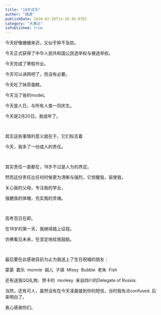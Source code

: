 ```yaml
---
title: "18岁这天"
author: "偶遇"
publishDate: 2010-02-20T14:16:36.076Z
category: "大事记"
isPublished: true
---
```


<P>今天好像姗姗来迟，又似乎猝不及防。</P>
<P>今天正式获得了中华人民共和国公民选举权与被选举权。</P>
<P>今天完成了寒假作业。</P>
<P>今天可以进网吧了，但没有必要。</P>
<P>今天吃了抹茶蛋糕。</P>
<P>今天当了爸的model。</P>
<P>今天是人日，与所有人类一同庆生。</P>
<P>今天是2月20日。我成年了。</P>
<P>&nbsp;</P>
<P>其实这些事情的意义就在于，它们标志着</P>
<P>今天，我多了一份成人的责任。</P>
<P>&nbsp;</P>
<P>其实责任一直都在，18岁不过是人为的界定。</P>
<P>然而这份责任比任何时候更为清晰与强烈，它惊醒我，驱使我，</P>
<P>关心我的父母，专注我的学业，</P>
<P>强健我的体魄，充实我的灵魂。</P>
<P>&nbsp;</P>
<P>高考百日在即。</P>
<P>在18岁的第一天，我继续踏上征程。</P>
<P>仿佛看见未来，在坚定地给我鼓励。</P>
<P>&nbsp;</P>
<P>最后要在此感谢目前为止为我送上了生日祝福的朋友：</P>
<P>蒙蒙&nbsp; 嘉乐&nbsp; monnie&nbsp; 娟儿&nbsp; 子祺&nbsp; Missy&nbsp; Bubble&nbsp; 老朱&nbsp; Fish</P>
<P>还有送我QQ礼物、贺卡的&nbsp; monkey&nbsp; 来自四川的Delegate of Russia.</P>
<P>当然，还有可人，虽然没有在今天凌晨接到你的短信，当时我有点confused. 后来明白了。</P>
<P>衷心感谢你们。</P>
